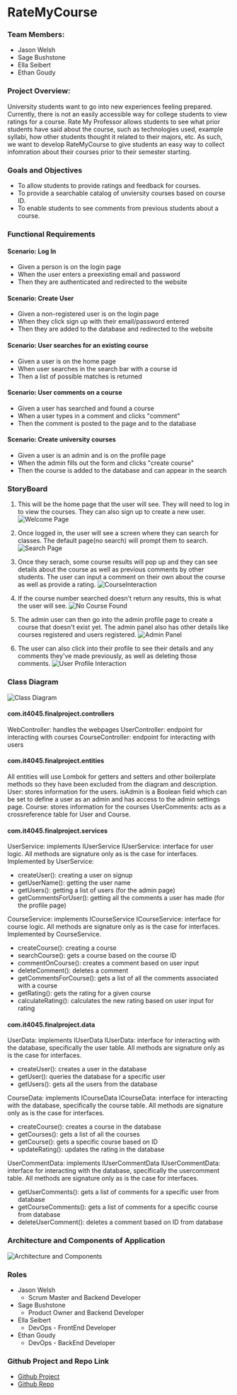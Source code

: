 # RateMyCourse

### Team Members: 
- Jason Welsh
- Sage Bushstone
- Ella Seibert
- Ethan Goudy

### Project Overview:
University students want to go into new experiences feeling prepared. Currently, there is not an easily accessible way for college students to view ratings for a course. Rate My Professor allows students to see what prior students have said about the course, such as technologies used, example syllabi, how other students thought it related to their majors, etc. As such, we want to develop RateMyCourse to give students an easy way to collect infomration about their courses prior to their semester starting. 

### Goals and Objectives
- To allow students to provide ratings and feedback for courses.
- To provide a searchable catalog of unviersity courses based on course ID.
- To enable students to see comments from previous students about a course.

### Functional Requirements

#### Scenario: Log In
- Given a person is on the login page
- When the user enters a preexisting email and password
- Then they are authenticated and redirected to the website
#### Scenario: Create User
- Given a non-registered user is on the login page
- When they click sign up with their email/password entered
- Then they are added to the database and redirected to the website
#### Scenario: User searches for an existing course
- Given a user is on the home page
- When user searches in the search bar with a course id
- Then a list of possible matches is returned
#### Scenario: User comments on a course
- Given a user has searched and found a course
- When a user types in a comment and clicks "comment"
- Then the comment is posted to the page and to the database
#### Scenario: Create university courses
- Given a user is an admin and is on the profile page
- When the admin fills out the form and clicks "create course"
- Then the course is added to the database and can appear in the search


### StoryBoard
1. This will be the home page that the user will see. They will need to log in to view the courses. They can also sign up to create a new user. 
![Welcome Page](media/rateMyCourseWelcomeScreen.png)

2. Once logged in, the user will see a screen where they can search for classes. The default page(no search) will prompt them to search.
![Search Page](media/searchPanel.png)

3. Once they serach, some course results will pop up and they can see details about the course as well as previous comments by other students. The user can input a comment on their own about the course as well as provide a rating. 
![CourseInteraction](media/courseInteraction.png)

4. If the course number searched doesn't return any results, this is what the user will see.
![No Course Found](media/noCourseFound.png)

5. The admin user can then go into the admin profile page to create a course that doesn't exist yet. The admin panel also has other details like courses registered and users registered.
![Admin Panel](media/adminPanel.png)

6. The user can also click into their profile to see their details and any comments they've made previously, as well as deleting those comments. 
![User Profile Interaction](media/userProfileInteraction.png)

### Class Diagram
![Class Diagram](media/classDiagram.png)


#### com.it4045.finalproject.controllers
WebController: handles the webpages
UserController: endpoint for interacting with courses
CourseController: endpoint for interacting with users

#### com.it4045.finalproject.entities
All entities will use Lombok for getters and setters and other boilerplate methods so they have been excluded from the diagram and description.
User: stores information for the users. isAdmin is a Boolean field which can be set to define a user as an admin and has access to the admin settings page.
Course: stores information for the courses
UserComments: acts as a crossreference table for User and Course.

#### com.it4045.finalproject.services
UserService: implements IUserService
IUserService: interface for user logic. All methods are signature only as is the case for interfaces. Implemented by UserService:
- createUser(): creating a user on signup
- getUserName(): getting the user name
- getUsers(): getting a list of users (for the admin page)
- getCommentsForUser(): getting all the comments a user has made (for the profile page)

CourseService: implements ICourseService
ICourseService: interface for course logic. All methods are signature only as is the case for interfaces. 
Implemented by CourseService.
- createCourse(): creating a course
- searchCourse(): gets a course based on the course ID
- commentOnCourse(): creates a comment based on user input
- deleteComment(): deletes a comment
- getCommentsForCourse(): gets a list of all the comments associated with a course
- getRating(): gets the rating for a given course
- calculateRating(): calculates the new rating based on user input for rating

#### com.it4045.finalproject.data
UserData: implements IUserData
IUserData: interface for interacting with the database, specifically the user table. All methods are signature only as is the case for interfaces.
- createUser(): creates a user in the database
- getUser(): queries the database for a specific user
- getUsers(): gets all the users from the database

CourseData: implements ICourseData
ICourseData: interface for interacting with the database, specifically the course table. All methods are signature only as is the case for interfaces.
- createCourse(): creates a course in the database
- getCourses(): gets a list of all the courses
- getCourse(): gets a specific course based on ID
- updateRating(): updates the rating in the database

UserCommentData: implements IUserCommentData
IUserCommentData: interface for interacting with the database, specifically the usercomment table. All methods are signature only as is the case for interfaces.
- getUserComments(): gets a list of comments for a specific user from database
- getCourseComments(): gets a list of comments for a specific course from database
- deleteUserComment(): deletes a comment based on ID from database

### Architecture and Components of Application
![Architecture and Components](/media/architecture.png)

### Roles
- Jason Welsh
    - Scrum Master and Backend Developer
- Sage Bushstone
    - Product Owner and Backend Developer
- Ella Seibert
    - DevOps - FrontEnd Developer
- Ethan Goudy
    - DevOps - BackEnd Developer

### Github Project and Repo Link
- [Github Project](https://github.com/users/urboi11/projects/4)
- [Github Repo](https://github.com/urboi11/IT4045-Final-Project)
